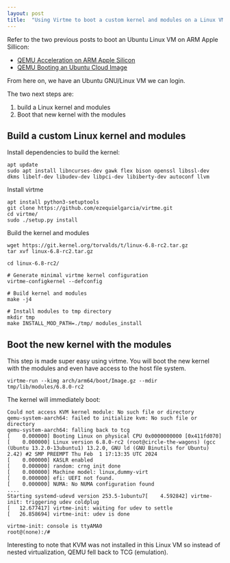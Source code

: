 ```yaml
---
layout: post
title:  "Using Virtme to boot a custom kernel and modules on a Linux VM on ARM Apple Sillicon"
---
```


Refer to the two previous posts to boot an Ubuntu Linux VM on ARM Apple Sillicon:
- [QEMU Acceleration on ARM Apple Silicon](https://aroulin.github.io/2023/11/02/qemu-accel-on-arm-apple-silicon.html)
- [QEMU Booting an Ubuntu Cloud Image](https://aroulin.github.io/2023/11/02/qemu-booting-ubuntu-cloud-img.html)

From here on, we have an Ubuntu GNU/Linux VM we can login.

The two next steps are:
1. build a Linux kernel and modules
2. Boot that new kernel with the modules


## Build a custom Linux kernel and modules

Install dependencies to build the kernel:

```
apt update
sudo apt install libncurses-dev gawk flex bison openssl libssl-dev dkms libelf-dev libudev-dev libpci-dev libiberty-dev autoconf llvm
```

Install virtme
```
apt install python3-setuptools
git clone https://github.com/ezequielgarcia/virtme.git
cd virtme/
sudo ./setup.py install
```

Build the kernel and modules

```
wget https://git.kernel.org/torvalds/t/linux-6.8-rc2.tar.gz
tar xvf linux-6.8-rc2.tar.gz

cd linux-6.8-rc2/

# Generate minimal virtme kernel configuration
virtme-configkernel --defconfig

# Build kernel and modules
make -j4

# Install modules to tmp directory
mkdir tmp
make INSTALL_MOD_PATH=./tmp/ modules_install
```

## Boot the new kernel with the modules

This step is made super easy using virtme. You will boot the new kernel with the modules and even have access to the
host file system.

```
virtme-run --kimg arch/arm64/boot/Image.gz --mdir tmp/lib/modules/6.8.0-rc2
```

The kernel will immediately boot:
```
Could not access KVM kernel module: No such file or directory
qemu-system-aarch64: failed to initialize kvm: No such file or directory
qemu-system-aarch64: falling back to tcg
[    0.000000] Booting Linux on physical CPU 0x0000000000 [0x411fd070]
[    0.000000] Linux version 6.8.0-rc2 (root@circle-the-wagons) (gcc (Ubuntu 13.2.0-13ubuntu1) 13.2.0, GNU ld (GNU Binutils for Ubuntu) 2.42) #2 SMP PREEMPT Thu Feb  1 17:13:35 UTC 2024
[    0.000000] KASLR enabled
[    0.000000] random: crng init done
[    0.000000] Machine model: linux,dummy-virt
[    0.000000] efi: UEFI not found.
[    0.000000] NUMA: No NUMA configuration found
....
Starting systemd-udevd version 253.5-1ubuntu7[    4.592842] virtme-init: triggering udev coldplug
[   12.677417] virtme-init: waiting for udev to settle
[   26.858694] virtme-init: udev is done

virtme-init: console is ttyAMA0
root@(none):/#
```

Interesting to note that KVM was not installed in this Linux VM so instead of nested virtualization, QEMU fell back to TCG (emulation).
